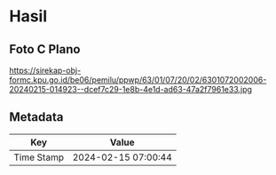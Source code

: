 # Hasil

## Foto C Plano

https://sirekap-obj-formc.kpu.go.id/be06/pemilu/ppwp/63/01/07/20/02/6301072002006-20240215-014923--dcef7c29-1e8b-4e1d-ad63-47a2f7961e33.jpg


## Metadata

| Key        | Value               |
| ---------- | ------------------- |
| Time Stamp | 2024-02-15 07:00:44 |



